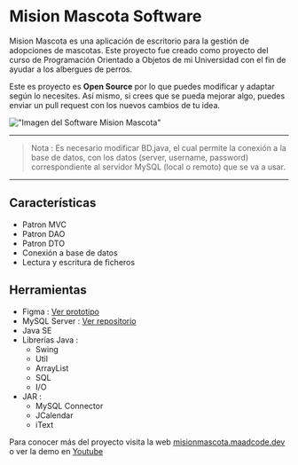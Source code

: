 # Mision Mascota Software

Mision Mascota es una aplicación de escritorio para la gestión de adopciones de mascotas. Este proyecto fue creado como proyecto del curso de Programación Orientado a Objetos de mi Universidad con el fin de ayudar a los albergues de perros.

Este es proyecto es **Open Source** por lo que puedes modificar y adaptar según lo necesites. Así mismo, si crees que se pueda mejorar algo, puedes enviar un pull request con los nuevos cambios de tu idea.

!["Imagen del Software Mision Mascota"](https://misionmascota.maadcode.dev/assets/software.png)

---
> Nota :  Es necesario modificar BD.java, el cual permite la conexión a la base de datos, con los datos (server, username, password) correspondiente al servidor MySQL (local o remoto) que se va a usar. 
---

## Características

* Patron MVC
* Patron DAO
* Patron DTO
* Conexión a base de datos
* Lectura y escritura de ficheros

## Herramientas

* Figma : [Ver prototipo](https://www.figma.com/proto/R1qZGJ6wdA6YHFE1SVRB4m/Sistema-de-Albergue?page-id=0%3A1&node-id=262%3A223&viewport=-90%2C556%2C0.3416539430618286&scaling=scale-down&starting-point-node-id=56%3A2)
* MySQL Server : [Ver repositorio](https://github.com/maadcode/SistemaMisionMascota-MySQL)
* Java SE
* Librerías Java :
    * Swing
    * Util
    * ArrayList
    * SQL
    * I/O
* JAR :
    * MySQL Connector
    * JCalendar
    * iText



Para conocer más del proyecto visita la web [misionmascota.maadcode.dev](https://misionmascota.maadcode.dev/ "Sitio web de Mision Mascota Software") o ver la demo en [Youtube](https://www.youtube.com/watch?v=FPTXCXBXDRQ "Demo de Mision Mascota Software")